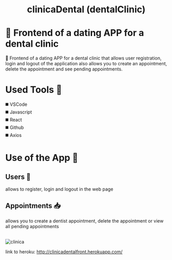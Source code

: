 <h1 align="center">clinicaDental (dentalClinic)</h1>

📢 Frontend of a dating APP for a dental clinic
=======
📢 Frontend of a dating APP for a dental clinic that allows user registration, login and logout of the application also allows you to create an appointment, delete the appointment and see pending appointments.

# Used Tools 🔨
 
 ◼️ VSCode<br>
 ◼️ Javascript<br>
 ◼️ React<br>
 ◼️ Github<br>
 ◼️ Axios<br>

# Use of the App  📃

<h2>  Users  👥 </h2>
allows to register, login and logout in the web page <br>

<h2>Appointments 📥 </h2>
allows you to create a dentist appointment, delete the appointment or view all pending appointments<br>

<br>![clinica](https://user-images.githubusercontent.com/70948045/97120784-f3fd0a00-1719-11eb-8a15-0dff02b871a4.gif) </br>

link to heroku: http://clinicadentalfront.herokuapp.com/


